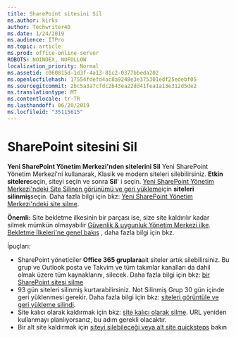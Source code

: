 ```yaml
---
title: SharePoint sitesini Sil
ms.author: kirks
author: Techwriter40
ms.date: 1/24/2019
ms.audience: ITPro
ms.topic: article
ms.prod: office-online-server
ROBOTS: NOINDEX, NOFOLLOW
localization_priority: Normal
ms.assetid: c060815d-1d3f-4a13-81c2-0377bbeda202
ms.openlocfilehash: 17554fdefd4ac8a9248e3e375301edf25edebf05
ms.sourcegitcommit: 2bc5a3a7cfdc2b43ea22dd41fea1a13e312d5de2
ms.translationtype: MT
ms.contentlocale: tr-TR
ms.lasthandoff: 06/20/2019
ms.locfileid: "35115615"
---
```

# <a name="delete-a-sharepoint-site"></a>SharePoint sitesini Sil
**Yeni SharePoint Yönetim Merkezi'nden sitelerini Sil** Yeni SharePoint Yönetim Merkezi'ni kullanarak, Klasik ve modern siteleri silebilirsiniz. **Etkin sitelere**seçin, siteyi seçin ve sonra **Sil**' i seçin. [Yeni SharePoint Yönetim Merkezi'ndeki Site Silinen görünümü ve geri yükleme](https://docs.microsoft.com/sharepoint/view-and-restore-deleted-sites-in-new-admin-center)için **siteleri silinmiş**seçin. Daha fazla bilgi için bkz: [Yeni SharePoint Yönetim Merkezi'ndeki site silme](https://docs.microsoft.com/sharepoint/delete-site-collection#delete-a-site-in-the-new-sharepoint-admin-center).

**Önemli:** Site bekletme ilkesinin bir parçası ise, size site kaldırılır kadar silmek mümkün olmayabilir [Güvenlik &amp; uygunluk Yönetim Merkezi ilke](https://protection.office.com/?rfr=AdminCenter#/homepage). [Bekletme İlkeleri'ne genel bakış](https://docs.microsoft.com/office365/securitycompliance/retention-policies#content-in-onedrive-accounts-and-sharepoint-sites) , daha fazla bilgi için bkz. 

İpuçları:
- SharePoint yöneticiler **Office 365 gruplara**ait siteler artık silebilirsiniz. Bu grup ve Outlook posta ve Takvim ve tüm takımlar kanalları da dahil olmak üzere tüm kaynaklarını, silecek. Daha fazla bilgi için bkz: [bir SharePoint sitesi silme](https://docs.microsoft.com/sharepoint/manage-sites-in-new-admin-center#delete-a-site)
- 93 gün siteleri silinmiş kurtarabilirsiniz. Not Silinmiş Grup 30 gün içinde geri yüklenmesi gerekir. Daha fazla bilgi için bkz: [siteleri görüntüle ve geri yükleme silindi](https://docs.microsoft.com/sharepoint/view-and-restore-deleted-sites-in-new-admin-center).
- Site kalıcı olarak kaldırmak için bkz: [site kalıcı olarak silme](https://docs.microsoft.com/sharepoint/delete-site-collection#permanently-delete-a-site). URL yeniden kullanmayı planlıyorsanız, bu adım gerekli olacaktır. 
- Bir alt site kaldırmak için [siteyi silebileceği veya alt site quicksteps](https://support.office.com/article/Delete-a-SharePoint-site-or-subsite-bc37b743-0cef-475e-9a8c-8fc4d40179fb#__bkmkshortcut) bakın
